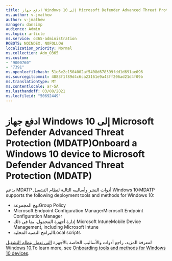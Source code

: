 ```yaml
---
title: ادفع جهاز Windows 10 إلى Microsoft Defender Advanced Threat Protection (MDATP)
ms.author: v-jmathew
author: v-jmathew
manager: dansimp
audience: Admin
ms.topic: article
ms.service: o365-administration
ROBOTS: NOINDEX, NOFOLLOW
localization_priority: Normal
ms.collection: Adm_O365
ms.custom:
- "9000760"
- "7391"
ms.openlocfilehash: 51e6e2c1504002af5408d678399fdd1d691ae096
ms.sourcegitcommit: 4883f1f89d4c6ca23161e9a43ff206ad21d4f09b
ms.translationtype: MT
ms.contentlocale: ar-SA
ms.lasthandoff: 03/08/2021
ms.locfileid: "50692449"
---
```

# <a name="onboard-a-windows-10-device-to-microsoft-defender-advanced-threat-protection-mdatp"></a><span data-ttu-id="f2f96-102">ادفع جهاز Windows 10 إلى Microsoft Defender Advanced Threat Protection (MDATP)</span><span class="sxs-lookup"><span data-stu-id="f2f96-102">Onboard a Windows 10 device to Microsoft Defender Advanced Threat Protection (MDATP)</span></span>

<span data-ttu-id="f2f96-103">يدعم MDATP أدوات النشر وأساليبه التالية لنظام التشغيل Windows 10:</span><span class="sxs-lookup"><span data-stu-id="f2f96-103">MDATP supports the following deployment tools and methods for Windows 10:</span></span>

- <span data-ttu-id="f2f96-104">نهج المجموعة</span><span class="sxs-lookup"><span data-stu-id="f2f96-104">Group Policy</span></span>
- <span data-ttu-id="f2f96-105">Microsoft Endpoint Configuration Manager</span><span class="sxs-lookup"><span data-stu-id="f2f96-105">Microsoft Endpoint Configuration Manager</span></span>
- <span data-ttu-id="f2f96-106">إدارة أجهزة المحمول، بما في ذلك Microsoft Intune</span><span class="sxs-lookup"><span data-stu-id="f2f96-106">Mobile Device Management, including Microsoft Intune</span></span>
- <span data-ttu-id="f2f96-107">البرامج النصية المحلية</span><span class="sxs-lookup"><span data-stu-id="f2f96-107">Local scripts</span></span>

<span data-ttu-id="f2f96-108">لمعرفة المزيد، راجع أدوات والأساليب الخاصة بالأجهزة [التي تعمل بنظام التشغيل Windows 10.](https://go.microsoft.com/fwlink/?linkid=2143460)</span><span class="sxs-lookup"><span data-stu-id="f2f96-108">To learn more, see [Onboarding tools and methods for Windows 10 devices](https://go.microsoft.com/fwlink/?linkid=2143460).</span></span>
